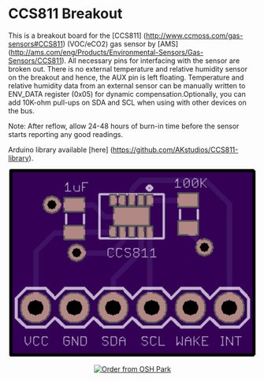 # CCS811 Breakout
This is a breakout board for the [CCS811] (http://www.ccmoss.com/gas-sensors#CCS811) (VOC/eCO2) gas sensor by [AMS] (http://ams.com/eng/Products/Environmental-Sensors/Gas-Sensors/CCS811). All necessary pins for interfacing with the sensor are broken out. There is no external temperature and relative humidity sensor on the breakout and hence, the AUX pin is left floating. Temperature and relative humidity data from an external sensor can be manually written to ENV_DATA register (0x05) for dynamic compensation.Optionally, you can add 10K-ohm pull-ups on SDA and SCL when using with other devices on the bus.

Note: After reflow, allow 24-48 hours of burn-in time before the sensor starts reporting any good readings.

Arduino library available [here] (https://github.com/AKstudios/CCS811-library).

<p align="center">
  <img src="https://github.com/AKstudios/CCS811-Breakout/blob/master/OSHPark%20render.png" alt="CRT Sensor Board"/>
</p>

<p align="center"><a href="https://oshpark.com/shared_projects/Z87HMosP"><img src="https://oshpark.com/assets/badge-5b7ec47045b78aef6eb9d83b3bac6b1920de805e9a0c227658eac6e19a045b9c.png" alt="Order from OSH Park"></img></a></p>
